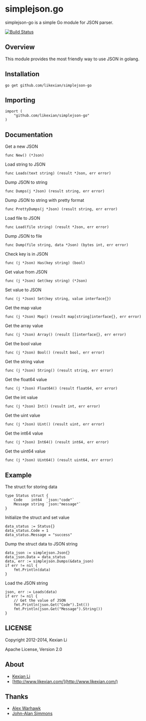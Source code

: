 # simplejson.go

simplejson-go is a simple Go module for JSON parser.

[![Build Status](https://secure.travis-ci.org/likexian/simplejson-go.png)](https://secure.travis-ci.org/likexian/simplejson-go)

## Overview

This module provides the most friendly way to use JSON in golang.

## Installation

    go get github.com/likexian/simplejson-go

## Importing

    import (
        "github.com/likexian/simplejson-go"
    )

## Documentation

Get a new JSON

    func New() (*Json)

Load string to JSON

    func Loads(text string) (result *Json, err error)

Dump JSON to string

    func Dumps(j *Json) (result string, err error)

Dump JSON to string with pretty format

    func PrettyDumps(j *Json) (result string, err error)

Load file to JSON

    func Load(file string) (result *Json, err error)

Dump JSON to file

    func Dump(file string, data *Json) (bytes int, err error)

Check key is in JSON

    func (j *Json) Has(key string) (bool)

Get value from JSON

    func (j *Json) Get(key string) (*Json)

Set value to JSON

    func (j *Json) Set(key string, value interface{})

Get the map value

    func (j *Json) Map() (result map[string]interface{}, err error)

Get the array value

    func (j *Json) Array() (result []interface{}, err error)

Get the bool value

    func (j *Json) Bool() (result bool, err error)

Get the string value

    func (j *Json) String() (result string, err error)

Get the float64 value

    func (j *Json) Float64() (result float64, err error)

Get the int value

    func (j *Json) Int() (result int, err error)

Get the uint value

    func (j *Json) Uint() (result uint, err error)

Get the int64 value

    func (j *Json) Int64() (result int64, err error)

Get the uint64 value

    func (j *Json) Uint64() (result uint64, err error)

## Example

The struct for storing data

    type Status struct {
        Code    int64  `json:"code"`
        Message string `json:"message"`
    }

Initialize the struct and set value

    data_status := Status{}
    data_status.Code = 1
    data_status.Message = "success"

Dump the struct data to JSON string

    data_json := simplejson.Json{}
    data_json.Data = data_status
    data, err := simplejson.Dumps(&data_json)
    if err != nil {
        fmt.Println(data)
    }

Load the JSON string

    json, err := Loads(data)
    if err != nil {
        // Get the value of JSON
        fmt.Println(json.Get("Code").Int())
        fmt.Println(json.Get("Message").String())
    }

## LICENSE

Copyright 2012-2014, Kexian Li

Apache License, Version 2.0

## About

- [Kexian Li](http://github.com/likexian)
- [http://www.likexian.com/](http://www.likexian.com/)

## Thanks

- [Alex Warhawk](https://github.com/W4RH4WK)
- [John-Alan Simmons](https://github.com/jsimnz)

